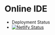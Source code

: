 # Online IDE

- Deployment Status
- [![Netlify Status](https://api.netlify.com/api/v1/badges/363aaf18-0227-4474-9160-53171cd15ff2/deploy-status)](https://app.netlify.com/sites/scr-oc/deploys)
